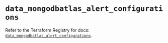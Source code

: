# `data_mongodbatlas_alert_configurations`

Refer to the Terraform Registry for docs: [`data_mongodbatlas_alert_configurations`](https://registry.terraform.io/providers/mongodb/mongodbatlas/1.41.0/docs/data-sources/alert_configurations).
